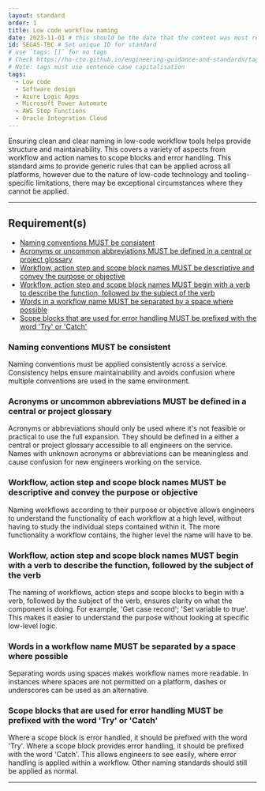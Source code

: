 ```yaml
---
layout: standard
order: 1
title: Low code workflow naming
date: 2023-11-01 # this should be the date that the content was most recently amended or formally reviewed
id: SEGAS-TBC # Set unique ID for standard
# use `tags: []` for no tags
# Check https://ho-cto.github.io/engineering-guidance-and-standards/tags/ for existing tags
# Note: tags must use sentence case capitalisation
tags:
  - Low code
  - Software design
  - Azure Logic Apps
  - Microsoft Power Automate
  - AWS Step Functions
  - Oracle Integration Cloud
---
```


<!-- Standard description -->
Ensuring clean and clear naming in low-code workflow tools helps provide structure and maintainability. This covers a variety of aspects from workflow and action names to scope blocks and error handling. This standard aims to provide generic rules that can be applied across all platforms, however due to the nature of low-code technology and tooling-specific limitations, there may be exceptional circumstances where they cannot be applied. 
<!-- 

# Notes on line breaks

Please see https://x-govuk.github.io/govuk-eleventy-plugin/markdown/#line-breaks for notes on usage of line breaks.

# Notes on using links

Internal links need to follow this format:
[link text to internal page]({{ '/standards/writing-a-standard/' | url }})
Note the use of the `url` filter. This ensures the link is appended to the base URL of the webpage correctly.

External links follow standard markdown formatting:
[link text to external page](https://example.com)
-->

---

## Requirement(s)

<!-- Populate list for each requirement (there can be more than 2)-->

- [Naming conventions MUST be consistent](#naming-conventions-must-be-consistent)
- [Acronyms or uncommon abbreviations MUST be defined in a central or project glossary](#acronyms-or-uncommon-abbreviations-must-be-defined-in-a-central-or-project-glossary)
- [Workflow, action step and scope block names MUST be descriptive and convey the purpose or objective](#workflow%2C-action-step-and-scope-block-names-must-be-descriptive-and-convey-the-purpose-or-objective)
- [Workflow, action step and scope block names MUST begin with a verb to describe the function, followed by the subject of the verb](#workflow%2C-action-step-and-scope-block-names-must-begin-with-a-verb-to-describe-the-function%2C-followed-by-the-subject-of-the-verb)
- [Words in a workflow name MUST be separated by a space where possible](#words-in-a-workflow-name-must-be-separated-by-a-space-where-possible)
- [Scope blocks that are used for error handling MUST be prefixed with the word 'Try' or 'Catch'](#scope-blocks-that-are-used-for-error-handling-must-be-prefixed-with-the-word-%E2%80%98try%E2%80%99-or-%E2%80%98catch%E2%80%99)

### Naming conventions MUST be consistent

Naming conventions must be applied consistently across a service. Consistency helps ensure maintainability and avoids confusion where multiple conventions are used in the same environment.

### Acronyms or uncommon abbreviations MUST be defined in a central or project glossary

Acronyms or abbreviations should only be used where it's not feasible or practical to use the full expansion. They should be defined in a either a central or project glossary accessible to all engineers on the service. Names with unknown acronyms or abbreviations can be meaningless and cause confusion for new engineers working on the service.

### Workflow, action step and scope block names MUST be descriptive and convey the purpose or objective

Naming workflows according to their purpose or objective allows engineers to understand the functionality of each workflow at a high level, without having to study the individual steps contained within it. The more functionality a workflow contains, the higher level the name will have to be.

### Workflow, action step and scope block names MUST begin with a verb to describe the function, followed by the subject of the verb

The naming of workflows, action steps and scope blocks to begin with a verb, followed by the subject of the verb, ensures clarity on what the component is doing. For example, 'Get case record'; 'Set variable to true'. This makes it easier to understand the purpose without looking at specific low-level logic.

### Words in a workflow name MUST be separated by a space where possible

Separating words using spaces makes workflow names more readable. In instances where spaces are not permitted on a platform, dashes or underscores can be used as an alternative. 

### Scope blocks that are used for error handling MUST be prefixed with the word 'Try' or 'Catch'

Where a scope block is error handled, it should be prefixed with the word 'Try'. Where a scope block provides error handling, it should be prefixed with the word 'Catch'. This allows engineers to see easily, where error handling is applied within a workflow. Other naming standards should still be applied as normal.

---